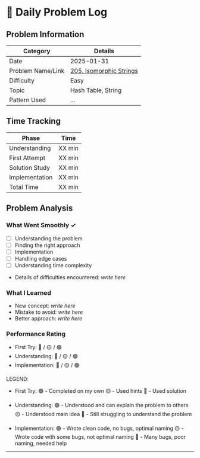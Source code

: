 # 📝 Daily Problem Log

## Problem Information
| Category          | Details                                                                                  |
|-------------------|------------------------------------------------------------------------------------------|
| Date              | 2025-01-31                                                                               |
| Problem Name/Link | [205. Isomorphic Strings](https://leetcode.com/problems/isomorphic-strings/description/) |
| Difficulty        | Easy                                                                                     |
| Topic             | Hash Table, String                                                                       |
| Pattern Used      | ...                                                                                      |

## Time Tracking
| Phase          | Time    |
|----------------|---------|
| Understanding  | XX min  |
| First Attempt  | XX min  |
| Solution Study | XX min  |
| Implementation | XX min  |
| Total Time     | XX min  |

## Problem Analysis
### What Went Smoothly ✓
- [ ] Understanding the problem
- [ ] Finding the right approach
- [ ] Implementation
- [ ] Handling edge cases
- [ ] Understanding time complexity
- Details of difficulties encountered: _write here_

### What I Learned
- New concept: _write here_
- Mistake to avoid: _write here_
- Better approach: _write here_

### Performance Rating
- First Try: 🔴 / 🟡 / 🟢
- Understanding: 🔴 / 🟡 / 🟢
- Implementation: 🔴 / 🟡 / 🟢

LEGEND:
- First Try:
  🟢 - Completed on my own
  🟡 - Used hints
  🔴 - Used solution

- Understanding:
  🟢 - Understood and can explain the problem to others
  🟡 - Understood main idea
  🔴 - Still struggling to understand the problem

- Implementation:
  🟢 - Wrote clean code, no bugs, optimal naming
  🟡 - Wrote code with some bugs, not optimal naming
  🔴 - Many bugs, poor naming, needed help
---